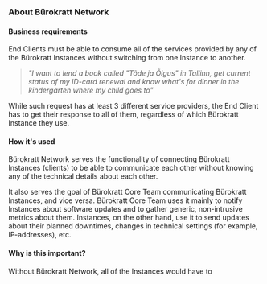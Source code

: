### About Bürokratt Network

#### Business requirements

End Clients must be able to consume all of the services provided by any of the Bürokratt Instances without switching from one Instance to another.

> _"I want to lend a book called "Tõde ja Õigus" in Tallinn, get current status of my ID-card renewal and know what's for dinner in the kindergarten where my child goes to"_

While such request has at least 3 different service providers, the End Client has to get their response to all of them, regardless of which Bürokratt Instance they use.

#### How it's used

Bürokratt Network serves the functionality of connecting Bürokratt Instances (clients) to be able to communicate each other without knowing any of the technical details about each other.

It also serves the goal of Bürokratt Core Team communicating Bürokratt Instances, and vice versa. Bürokratt Core Team uses it mainly to notify Instances about software updates and to gather generic, non-intrusive metrics about them. Instances, on the other hand, use it to send updates about their planned downtimes, changes in technical settings (for example, IP-addresses), etc.

#### Why is this important?

Without Bürokratt Network, all of the Instances would have to 
